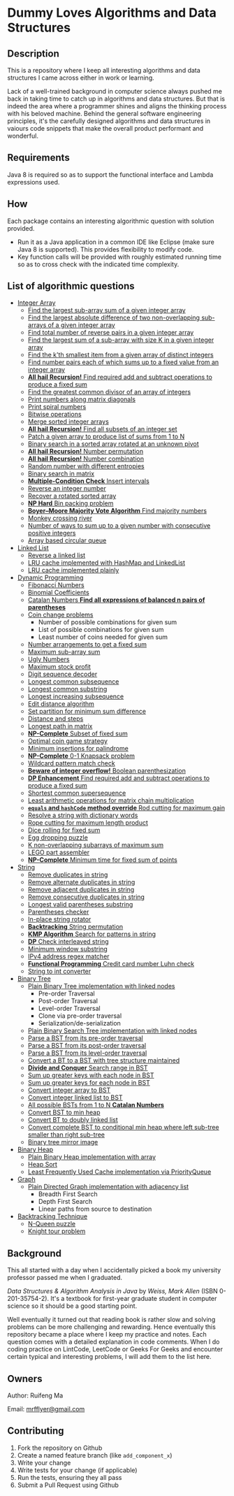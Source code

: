 # Dummy Loves Algorithms and Data Structures

## Description

This is a repository where I keep all interesting algorithms and data structures I came across either in work or learning. 

Lack of a well-trained background in computer science always pushed me back in taking time to catch up in algorithms and data structures. But that is indeed
the area where a programmer shines and aligns the thinking process with his beloved machine. Behind the general software engineering principles, it's the carefully designed algorithms and data structures in vaiours code snippets that make the overall product performant and wonderful. 

## Requirements

Java 8 is required so as to support the functional interface and Lambda expressions used. 

## How

Each package contains an interesting algorithmic question with solution provided. 

* Run it as a Java application in a common IDE like Eclipse (make sure Java 8 is supported). This provides flexibility to modify code. 
* Key function calls will be provided with roughly estimated running time so as to cross check with the indicated time complexity.

## List of algorithmic questions
* [Integer Array](./src/main/java/integerArray)
	* [Find the largest sub-array sum of a given integer array](./src/main/java/integerArray/maxSubsequenceSum/MaxSubseqSum.java)
	* [Find the largest absolute difference of two non-overlapping sub-arrays of a given integer array](./src/main/java/integerArray/maxSubsequenceDiff/MaxSubseqDiff.java)
	* [Find total number of reverse pairs in a given integer array](./src/main/java/integerArray/numOfReversePairs/NumOfReversePairs.java)
	* [Find the largest sum of a sub-array with size K in a given integer array](./src/main/java/integerArray/maxSubarraySumOfSizeK/MaxSubArraySumOfSizeK.java)
	* [Find the k'th smallest item from a given array of distinct integers](./src/main/java/integerArray/kthSmallestElementInArray/kthSmallestElementInArray.java)
	* [Find number pairs each of which sums up to a fixed value from an integer array](./src/main/java/integerArray/NumberPairOfFixedSum.java)
	* [**All hail Recursion!** Find required add and subtract operations to produce a fixed sum](./src/main/java/dynamicProgramming/MathOpsForFixedSum.java)
	* [Find the greatest common divisor of an array of integers](./src/main/java/integerArray/GCDOfIntegerArray.java)
	* [Print numbers along matrix diagonals](./src/main/java/integerArray/DiagonalNumberMatrix.java)
	* [Print spiral numbers](./src/main/java/integerArray/SpiralNumber.java)
	* [Bitwise operations](./src/main/java/integerArray/BitOperators.java)
	* [Merge sorted integer arrays](./src/main/java/integerArray/SortedArrayMerger.java)
	* [**All hail Recursion!** Find all subsets of an integer set](./src/main/java/integerArray/SubsetSeeker.java)
	* [Patch a given array to produce list of sums from 1 to N](./src/main/java/integerArray/IntegerArrayPatcher.java)
	* [Binary search in a sorted array rotated at an unknown pivot](./src/main/java/integerArray/BinarySearchInRotatedSortedArray.java)
	* [**All hail Recursion!** Number permutation](./src/main/java/integerArray/NumberPermutation.java)
	* [**All hail Recursion!** Number combination](./src/main/java/integerArray/NumberCombination.java)
	* [Random number with different entropies](./src/main/java/integerArray/RandNumberGenerator.java)
	* [Binary search in matrix](./src/main/java/integerArray/BinarySearchInMatrix.java)
	* [**Multiple-Condition Check** Insert intervals](./src/main/java/integerArray/Intervals.java)
	* [Reverse an integer number](./src/main/java/integerArray/ReverseInteger.java)
	* [Recover a rotated sorted array](./src/main/java/integerArray/RecoverRotatedSortedArray.java)
	* [**NP Hard** Bin packing problem](./src/main/java/integerArray/BinPacker.java)
	* [**Boyer–Moore Majority Vote Algorithm** Find majority numbers](./src/main/java/integerArray/MajorityNumber.java)
	* [Monkey crossing river](./src/main/java/integerArray/MonkeyAndRiver.java)
	* [Number of ways to sum up to a given number with consecutive positive integers](./src/main/java/integerArray/SumOfConsecutiveInt.java)
	* [Array based circular queue](./src/main/java/integerArray/CircularArrayQueue.java)
* [Linked List](./src/main/java/linkedList)
    * [Reverse a linked list](./src/main/java/linkedList/ReverseLinkedList.java)
    * [LRU cache implemented with HashMap and LinkedList](./src/main/java/linkedList/LRUCache.java)
    * [LRU cache implemented plainly](./src/main/java/linkedList/LRUCachePlain.java)
* [Dynamic Programming](./src/main/java/dynamicProgramming)
  * [Fibonacci Numbers](./src/main/java/dynamicProgramming/FibNumbers.java)
  * [Binomial Coefficients](./src/main/java/dynamicProgramming/BinomialCoefficients.java)
  * [Catalan Numbers **Find all expressions of balanced n pairs of parentheses**](./src/main/java/dynamicProgramming/CatalanNumbers.java)
  * [Coin change problems](./src/main/java/dynamicProgramming/CoinKeeper.java)
    * Number of possible combinations for given sum
    * List of possible combinations for given sum
    * Least number of coins needed for given sum
  * [Number arrangements to get a fixed sum](./src/main/java/dynamicProgramming/NumberOrganizer.java)
  * [Maximum sub-array sum](./src/main/java/integerArray/maxSubsequenceSum/MaxSubseqSum.java)
  * [Ugly Numbers](./src/main/java/dynamicProgramming/UglyNumbers.java)
  * [Maximum stock profit](./src/main/java/dynamicProgramming/StockProfit.java)
  * [Digit sequence decoder](./src/main/java/dynamicProgramming/DigitSequenceDecoder.java)
  * [Longest common subsequence](./src/main/java/dynamicProgramming/LongestCommonSebsequence.java)
  * [Longest common substring](./src/main/java/dynamicProgramming/LongestCommonSubstring.java)
  * [Longest increasing subsequence](./src/main/java/dynamicProgramming/LongestIncreasingSubsequence.java)
  * [Edit distance algorithm](./src/main/java/dynamicProgramming/MinStringEdits.java)
  * [Set partition for minimum sum difference](./src/main/java/dynamicProgramming/MinimumSetPartition.java)
  * [Distance and steps](./src/main/java/dynamicProgramming/DistanceTraveller.java)
  * [Longest path in matrix](./src/main/java/dynamicProgramming/LongestPathInMatrix.java)
  * [**NP-Complete** Subset of fixed sum](./src/main/java/dynamicProgramming/SubsetOfFixedSum.java)
  * [Optimal coin game strategy](./src/main/java/dynamicProgramming/CoinGameStrategy.java)
  * [Minimum insertions for palindrome](./src/main/java/dynamicProgramming/MinimumPalindromeInsertion.java)
  * [**NP-Complete** 0-1 Knapsack problem](./src/main/java/dynamicProgramming/KnapsackPacker.java)
  * [Wildcard pattern match check](./src/main/java/dynamicProgramming/WildcardMatching.java)
  * [**Beware of integer overflow!** Boolean parenthesization](./src/main/java/dynamicProgramming/BooleanParenthesization.java)
  * [**DP Enhancement** Find required add and subtract operations to produce a fixed sum](./src/main/java/dynamicProgramming/MathOpsForFixedSum.java)
  * [Shortest common supersequence](./src/main/java/dynamicProgramming/ShortestCommonSupersequence.java)
  * [Least arithmetic operations for matrix chain multiplication](./src/main/java/dynamicProgramming/MatrixChainMultiplication.java)
  * [**`equals` and `hashCode` method override** Rod cutting for maximum gain](./src/main/java/dynamicProgramming/RodCutter.java)
  * [Resolve a string with dictionary words](./src/main/java/dynamicProgramming/StringResolver.java)
  * [Rope cutting for maximum length product](./src/main/java/dynamicProgramming/RopeCutter.java)
  * [Dice rolling for fixed sum](./src/main/java/dynamicProgramming/DiceRoller.java)
  * [Egg dropping puzzle](./src/main/java/dynamicProgramming/EggDropper.java)
  * [K non-overlapping subarrays of maximum sum](./src/main/java/dynamicProgramming/MaxKSubArraySum.java)
  * [LEGO part assembler](./src/main/java/dynamicProgramming/LegoAssembler.java)
  * [**NP-Complete** Minimum time for fixed sum of points](./src/main/java/dynamicProgramming/MinTimeForFixedPoints.java)
* [String](./src/main/java/string)
  * [Remove duplicates in string](./src/main/java/string/removeDuplicates/DuplicatesRemover.java)
  * [Remove alternate duplicates in string](./src/main/java/string/removeDuplicates/AlternateDuplicatesRemover.java)
  * [Remove adjacent duplicates in string](./src/main/java/string/removeDuplicates/AdjacentDuplicatesRemover.java)
  * [Remove consecutive duplicates in string](./src/main/java/string/removeDuplicates/ConsecutiveDuplicatesRemover.java)
  * [Longest valid parentheses substring](./src/main/java/string/LongestValidParentheses.java)
  * [Parentheses checker](./src/main/java/string/ParenthesisChecker.java)
  * [In-place string rotator](./src/main/java/string/StringRotator.java)
  * [**Backtracking** String permutation](./src/main/java/string/StringPermutation.java)
  * [**KMP Algorithm** Search for patterns in string](./src/main/java/string/StringPatternSearch.java)
  * [**DP** Check interleaved string](./src/main/java/string/InterleavedString.java)
  * [Minimum window substring](./src/main/java/string/MinimumWindowSubstring.java)
  * [IPv4 address regex matcher](./src/main/java/string/IPv4AddressMatcher.java)
  * [**Functional Programming** Credit card number Luhn check](./src/main/java/string/CreditCardNumberValidator.java)
  * [String to int converter](./src/main/java/string/StringToIntConverter.java)
* [Binary Tree](./src/main/java/binaryTree)
  * [Plain Binary Tree implementation with linked nodes](./src/main/java/binaryTree/entities/BinaryTree.java)
    * Pre-order Traversal
    * Post-order Traversal
    * Level-order Traversal
    * Clone via pre-order traversal
    * Serialization/de-serialization
  * [Plain Binary Search Tree implementation with linked nodes](./src/main/java/binaryTree/entities/BinarySearchTree.java)
  * [Parse a BST from its pre-order traversal](./src/main/java/binaryTree/BSTParserFromPreorderTraversal.java)
  * [Parse a BST from its post-order traversal](./src/main/java/binaryTree/BSTParserFromPostorderTraversal.java)
  * [Parse a BST from its level-order traversal](./src/main/java/binaryTree/BSTParserFromLevelOrderTraversal.java)
  * [Convert a BT to a BST with tree structure maintained](./src/main/java/binaryTree/BTtoBSTConverter.java)
  * [**Divide and Conquer** Search range in BST](./src/main/java/binaryTree/SearchRangeInBST.java)
  * [Sum up greater keys with each node in BST](./src/main/java/binaryTree/SumWithGreaterKeysInBST.java)
  * [Sum up greater keys for each node in BST](./src/main/java/binaryTree/BSTtoGreaterSumTreeConverter.java)
  * [Convert integer array to BST](./src/main/java/binaryTree/ArrayToBSTConverter.java)
  * [Convert integer linked list to BST](./src/main/java/binaryTree/LinkedListToBSTConverter.java)
  * [All possible BSTs from 1 to N **Catalan Numbers**](./src/main/java/binaryTree/AllPossibleBSTsFromOneToN.java)
  * [Convert BST to min heap](./src/main/java/binaryTree/BSTtoMinHeapConverter.java)
  * [Convert BT to doubly linked list](./src/main/java/binaryTree/BTtoDoublyLinkedListConverter.java)
  * [Convert complete BST to conditional min heap where left sub-tree smaller than right sub-tree](./src/main/java/binaryTree/BSTtoConditionalMinHeapConverter.java)
  * [Binary tree mirror image](./src/main/java/binaryTree/MirrorBinaryTree.java)
* [Binary Heap](./src/main/java/binaryHeap)
  * [Plain Binary Heap implementation with array](./src/main/java/binaryHeap/MinHeap.java)
  * [Heap Sort](./src/main/java/binaryHeap/HeapSort.java)
  * [Least Frequently Used Cache implementation via PriorityQueue](./src/main/java/binaryHeap/LFUCache.java)
* [Graph](./src/main/java/graph)
  * [Plain Directed Graph implementation with adjacency list](./src/main/java/graph/GraphAdjacencyList.java)
    * Breadth First Search
    * Depth First Search
    * Linear paths from source to destination
* [Backtracking Technique](./src/main/java/backtracking)
  * [N-Queen puzzle](./src/main/java/backtracking/NQueenPuzzle.java)
  * [Knight tour problem](./src/main/java/backtracking/KnightTour.java)

## Background

This all started with a day when I accidentally picked a book my university professor passed me when I graduated. 

*Data Structures & Algorithm Analysis in Java* by *Weiss, Mark Allen* (ISBN 0-201-35754-2). It's a textbook for first-year graduate student in computer 
science so it should be a good starting point.

Well eventually it turned out that reading book is rather slow and solving problems can be more challenging and rewarding. Hence eventually this repository became a place where I keep my practice and notes. Each question comes with a detailed explanation in code comments. When I do coding practice on LintCode, LeetCode or Geeks For Geeks and encounter certain typical and interesting problems, I will add them to the list here.   

## Owners
Author: Ruifeng Ma

Email: mrfflyer@gmail.com

## Contributing

1. Fork the repository on Github
2. Create a named feature branch (like `add_component_x`)
3. Write your change
4. Write tests for your change (if applicable)
5. Run the tests, ensuring they all pass
6. Submit a Pull Request using Github



